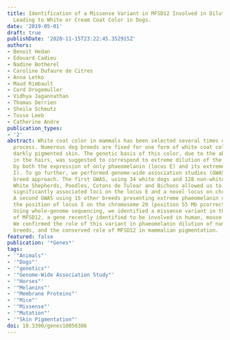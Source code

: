 ```yaml
---
title: Identification of a Missense Variant in MFSD12 Involved in Dilution of Phaeomelanin
  Leading to White or Cream Coat Color in Dogs.
date: '2019-05-01'
draft: true
publishDate: '2020-11-15T23:22:45.352915Z'
authors:
- Benoit Hedan
- Edouard Cadieu
- Nadine Botherel
- Caroline Dufaure de Citres
- Anna Letko
- Maud Rimbault
- Cord Drogemuller
- Vidhya Jagannathan
- Thomas Derrien
- Sheila Schmutz
- Tosso Leeb
- Catherine Andre
publication_types:
- '2'
abstract: White coat color in mammals has been selected several times during the domestication
  process. Numerous dog breeds are fixed for one form of white coat color that involves
  darkly pigmented skin. The genetic basis of this color, due to the absence of pigment
  in the hairs, was suggested to correspond to extreme dilution of the phaeomelanin,
  by both the expression of only phaeomelanin (locus E) and its extreme dilution (locus
  I). To go further, we performed genome-wide association studies (GWAS) using a multiple
  breed approach. The first GWAS, using 34 white dogs and 128 non-white dogs, including
  White Shepherds, Poodles, Cotons de Tulear and Bichons allowed us to identify two
  significantly associated loci on the locus E and a novel locus on chromosome 20.
  A second GWAS using 15 other breeds presenting extreme phaeomelanin dilution confirmed
  the position of locus I on the chromosome 20 (position 55 Mb pcorrected = 6 x 10(-13)).
  Using whole-genome sequencing, we identified a missense variant in the first exon
  of MFSD12, a gene recently identified to be involved in human, mouse and horse pigmentation.
  We confirmed the role of this variant in phaeomelanin dilution of numerous canine
  breeds, and the conserved role of MFSD12 in mammalian pigmentation.
featured: false
publication: '*Genes*'
tags:
- '"Animals"'
- '"Dogs"'
- '"genetics"'
- '"Genome-Wide Association Study"'
- '"Horses"'
- '"Melanins"'
- '"Membrane Proteins"'
- '"Mice"'
- '"Missense"'
- '"Mutation"'
- '"Skin Pigmentation"'
doi: 10.3390/genes10050386
---
```


